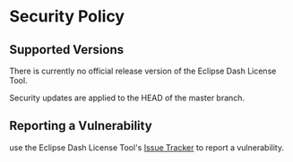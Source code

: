 <!--
 * Copyright (C) 2022 Eclipse Foundation and others. 
 * 
 * This program and the accompanying materials are made available under the
 * terms of the Eclipse Public License v. 2.0 which is available at
 * http://www.eclipse.org/legal/epl-2.0.
 * 
 * SPDX-FileType: DOCUMENTATION
 * SPDX-FileCopyrightText: 2022 Eclipse Foundation
 * SPDX-License-Identifier: EPL-2.0
-->

# Security Policy

## Supported Versions

There is currently no official release version of the Eclipse Dash License Tool.

Security updates are applied to the HEAD of the master branch.

## Reporting a Vulnerability

use the Eclipse Dash License Tool's [Issue Tracker](https://github.com/eclipse/dash-licenses/issues/new) to report a vulnerability.